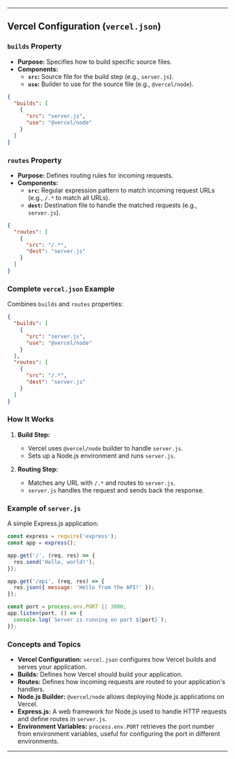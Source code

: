 ---

## Vercel Configuration (`vercel.json`)

### **`builds` Property**

- **Purpose:** Specifies how to build specific source files.
- **Components:**
  - **`src`:** Source file for the build step (e.g., `server.js`).
  - **`use`:** Builder to use for the source file (e.g., `@vercel/node`).

```json
{
  "builds": [
    {
      "src": "server.js",
      "use": "@vercel/node"
    }
  ]
}
```

### **`routes` Property**

- **Purpose:** Defines routing rules for incoming requests.
- **Components:**
  - **`src`:** Regular expression pattern to match incoming request URLs (e.g., `/.*` to match all URLs).
  - **`dest`:** Destination file to handle the matched requests (e.g., `server.js`).

```json
{
  "routes": [
    {
      "src": "/.*",
      "dest": "server.js"
    }
  ]
}
```

### **Complete `vercel.json` Example**

Combines `builds` and `routes` properties:

```json
{
  "builds": [
    {
      "src": "server.js",
      "use": "@vercel/node"
    }
  ],
  "routes": [
    {
      "src": "/.*",
      "dest": "server.js"
    }
  ]
}
```

### **How It Works**

1. **Build Step:**
   - Vercel uses `@vercel/node` builder to handle `server.js`.
   - Sets up a Node.js environment and runs `server.js`.

2. **Routing Step:**
   - Matches any URL with `/.*` and routes to `server.js`.
   - `server.js` handles the request and sends back the response.

### **Example of `server.js`**

A simple Express.js application:

```javascript
const express = require('express');
const app = express();

app.get('/', (req, res) => {
  res.send('Hello, world!');
});

app.get('/api', (req, res) => {
  res.json({ message: 'Hello from the API!' });
});

const port = process.env.PORT || 3000;
app.listen(port, () => {
  console.log(`Server is running on port ${port}`);
});
```

### **Concepts and Topics**

- **Vercel Configuration:** `vercel.json` configures how Vercel builds and serves your application.
- **Builds:** Defines how Vercel should build your application.
- **Routes:** Defines how incoming requests are routed to your application's handlers.
- **Node.js Builder:** `@vercel/node` allows deploying Node.js applications on Vercel.
- **Express.js:** A web framework for Node.js used to handle HTTP requests and define routes in `server.js`.
- **Environment Variables:** `process.env.PORT` retrieves the port number from environment variables, useful for configuring the port in different environments.

---